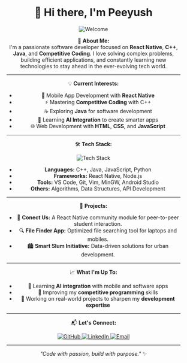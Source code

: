 <div align="center" style="background: url('https://media.giphy.com/media/3o7abB06u9bNzA8lu8/giphy.gif'); background-size: cover; padding: 20px; border-radius: 10px;">

# 👋 Hi there, I'm **Peeyush**

![Welcome](https://readme-typing-svg.herokuapp.com?font=Fira+Code&size=30&pause=1000&color=36BCF7&vCenter=true&width=435&lines=Passionate+Software+Developer;React+Native+%7C+C%2B%2B+%7C+Java;Competitive+Programmer+%7C+AI+Enthusiast)

🚀 **About Me:**  
I'm a passionate software developer focused on **React Native**, **C++**, **Java**, and **Competitive Coding**. I love solving complex problems, building efficient applications, and constantly learning new technologies to stay ahead in the ever-evolving tech world. 

---

💡 **Current Interests:**  
- 📱 Mobile App Development with **React Native**  
- ⚡ Mastering **Competitive Coding** with C++  
- ☕ Exploring **Java** for software development  
- 🤖 Learning **AI Integration** to create smarter apps  
- 🌐 Web Development with **HTML**, **CSS**, and **JavaScript**

---

🛠️ **Tech Stack:**  
<p align="center">
  <img src="https://skillicons.dev/icons?i=cpp,java,react,js,html,css,python,git,vscode,androidstudio" alt="Tech Stack"/>
</p>

- **Languages:** C++, Java, JavaScript, Python  
- **Frameworks:** React Native, Node.js  
- **Tools:** VS Code, Git, Vim, MinGW, Android Studio  
- **Others:** Algorithms, Data Structures, API Development  

---

🌟 **Projects:**  
- 🚀 **Conect Us:** A React Native community module for peer-to-peer student interaction.  
- 🔍 **File Finder App:** Optimized file searching tool for laptops and mobiles.  
- 🏙️ **Smart Slum Initiative:** Data-driven solutions for urban development.  

---

📈 **What I'm Up To:**  
- 🌱 Learning **AI integration** with mobile and software apps  
- 🚀 Improving my **competitive programming** skills  
- 💼 Working on real-world projects to sharpen my **development expertise**  

---

📬 **Let's Connect:**  
<p align="center">
  <a href="https://github.com/peeyush6" target="_blank">
    <img src="https://img.shields.io/badge/GitHub-181717?style=for-the-badge&logo=github&logoColor=white" alt="GitHub"/>
  </a>
  <a href="https://www.linkedin.com/in/your-profile" target="_blank">
    <img src="https://img.shields.io/badge/LinkedIn-0077B5?style=for-the-badge&logo=linkedin&logoColor=white" alt="LinkedIn"/>
  </a>
  <a href="mailto:your-email@example.com" target="_blank">
    <img src="https://img.shields.io/badge/Email-D14836?style=for-the-badge&logo=gmail&logoColor=white" alt="Email"/>
  </a>
</p>

---

*"Code with passion, build with purpose."* ✨

</div>
